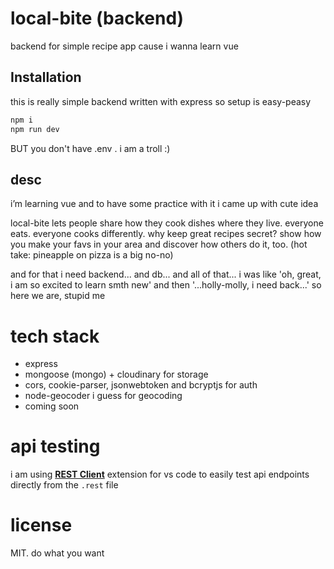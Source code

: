 # local-bite (backend)

backend for simple recipe app cause i wanna learn vue

## Installation

this is really simple backend written with express so setup is easy-peasy

```bash
npm i
npm run dev
```
BUT you don't have .env . i am a troll :)

## desc

i’m learning vue and to have some practice with it i came up with cute idea

local-bite lets people share how they cook dishes where they live.
everyone eats. everyone cooks differently. why keep great recipes secret?
show how you make your favs in your area and discover how others do it, too.
(hot take: pineapple on pizza is a big no-no)

and for that i need backend... and db... and all of that...
i was like 'oh, great, i am so excited to learn smth new' and then '...holly-molly, i need back...'
so here we are, stupid me

# tech stack
- express
- mongoose (mongo) + cloudinary for storage
- cors, cookie-parser, jsonwebtoken and bcryptjs for auth
- node-geocoder i guess for geocoding
- coming soon

# api testing

i am using [**REST Client**](https://marketplace.visualstudio.com/items?itemName=humao.rest-client) extension for vs code to easily test api endpoints directly from the `.rest` file


# license
MIT. do what you want
